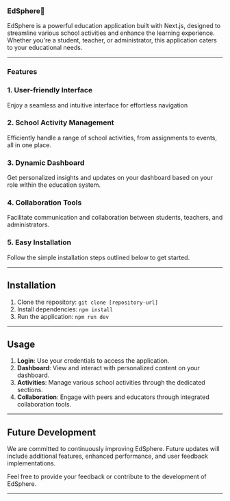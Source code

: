 ### **EdSphere🎒**

EdSphere is a powerful education application built with Next.js, designed to streamline various school activities and enhance the learning experience. Whether you're a student, teacher, or administrator, this application caters to your educational needs.

-----

### Features

### 1. User-friendly Interface

Enjoy a seamless and intuitive interface for effortless navigation

### 2. School Activity Management

Efficiently handle a range of school activities, from assignments to events, all in one place.

### 3. Dynamic Dashboard

Get personalized insights and updates on your dashboard based on your role within the education system.

### 4. Collaboration Tools

Facilitate communication and collaboration between students, teachers, and administrators.

### 5. Easy Installation

Follow the simple installation steps outlined below to get started.

---------------

## Installation

1. Clone the repository: `git clone [repository-url]`
2. Install dependencies: `npm install`
3. Run the application: `npm run dev`

-----------------------------------------

## Usage

1. **Login**: Use your credentials to access the application.
2. **Dashboard**: View and interact with personalized content on your dashboard.
3. **Activities**: Manage various school activities through the dedicated sections.
4. **Collaboration**: Engage with peers and educators through integrated collaboration tools.

---------------------------------------------

## Future Development

We are committed to continuously improving EdSphere. Future updates will include additional features, enhanced performance, and user feedback implementations.

Feel free to provide your feedback or contribute to the development of EdSphere.

-----------

